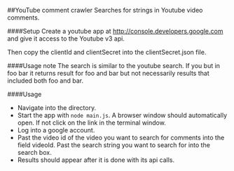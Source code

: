 ##YouTube comment crawler
Searches for strings in Youtube video comments.

####Setup
Create a youtube app at http://console.developers.google.com and give it access to the Youtube v3 api.

Then copy the clientId and clientSecret into the clientSecret.json file.

####Usage note
The search is similar to the youtube search. If you but in foo bar it returns result for foo and bar but not necessarily results that included both foo and bar.

####Usage 
- Navigate into the directory. 
- Start the app with ```node main.js```. A browser window should automatically open. If not click on the link in the terminal window.
- Log into a google account.
- Past the video id of the video you want to search for comments into the field videoId. Past the search string you want to search for into the search box.
- Results should appear after it is done with its api calls.